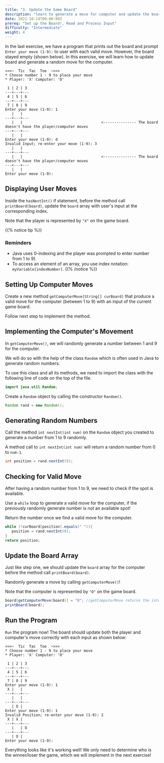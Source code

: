 ```yaml
---
title: "3. Update the Game Board"
description: "learn to generate a move for computer and update the board"
date: 2021-10-14T00:00:00Z
prereq: "Set up the Board!, Read and Process Input"
difficulty: "Intermediate"
weight: 4
---
```


In the last exercise, we have a program that prints out the board and prompt `Enter your move (1-9):` to user with each valid move. However, the board stayed empty (shown below). In this exercise, we will learn how to update board and generate a random move for the computer.

```
<<<~  Tic  Tac  Toe  ~>>>
* Choose number 1 - 9 to place your move
* Player: 'X' Computer: 'O'

 1 | 2 | 3 
---+---+---
 4 | 5 | 6 
---+---+---
 7 | 8 | 9 
Enter your move (1-9): 1
   |   |   
---+---+---
   |   |                                    <--------------- The board doesn't have the player/computer moves
---+---+---
   |   |   
Enter your move (1-9): d
Invalid Input; re-enter your move (1-9): 3
   |   |   
---+---+---
   |   |                                    <--------------- The board doesn't have the player/computer moves
---+---+---
   |   |   
Enter your move (1-9): 
```

## Displaying User Moves

Inside the `hasNextInt()` if statement, before the method call `printBoard(board)`, update the `board` array with user's input at the corresponding index. 

Note that the player is represented by `"X"` on the game board. 

{{% notice tip %}}
### Reminders

- Java uses 0-indexing and the player was prompted to enter number from 1 to 9).
- To access an element of an array, you use index notation: `myVariable[indexNumber]`.
{{% /notice %}}

## Setting Up Computer Moves

Create a new method `getComputerMove(String[] curBoard)` that produce a valid move for the computer (between 1 to 9) with an input of the current game board. 

Follow next step to implement the method.

## Implementing the Computer's Movement

In `getComputerMove()`, we will randomly generate a number between 1 and 9 for the computer.

We will do so with the help of the class `Random` which is often used in Java to generate random numbers.

To use this class and all its methods, we need to import the class with the following line of code on the top of the file.

```java
import java.util.Random;
```

Create a `Random` object by calling the constructor `Random()`.

```java
Random rand = new Random();
```

## Generating Random Numbers

Call the method `int nextInt(int num)` on the `Random` object you created to generate a number from 1 to 9 randomly.

A method call to `int nextInt(int num)` will return a random number from 0 to `num-1`.

```java
int position = rand.nextInt(9);
```

## Checking for Valid Move

After having a random number from 1 to 9, we need to check if the spot is available. 

Use a `while` loop to generate a valid move for the computer, if the previously randomly generate number is not an available spot!

Return the number once we find a valid move for the computer.

```java
while (!curBoard[position].equals(" ")){
   position = rand.nextInt(9);
}
return position;
```

## Update the Board Array

Just like step one, we should update the `board` array for the computer before the method call `printBoard(board)`.

Randomly generate a move by calling `getComputerMove()`!

Note that the computer is represented by `"O"` on the game board. 

```java
board[getComputerMove(board)] = "O"; //getComputerMove returns the integer 0-8 that is the proper position in the array
printBoard(board);
```
## Run the Program

`Run` the program now! The board should update both the player and computer's move correctly with each input as shown below:

```
<<<~  Tic  Tac  Toe  ~>>>
* Choose number 1 - 9 to place your move
* Player: 'X' Computer: 'O'

 1 | 2 | 3 
---+---+---
 4 | 5 | 6 
---+---+---
 7 | 8 | 9 
Enter your move (1-9): 1
 X |   |   
---+---+---
   |   |   
---+---+---
   | O |   
Enter your move (1-9): 1
Invalid Position; re-enter your move (1-9): 2
 X | X |   
---+---+---
   |   | O 
---+---+---
   | O |   
Enter your move (1-9): 
```

Everything looks like it's working well! We only need to determine who is the winner/loser the game, which we will implement in the next exercise!
